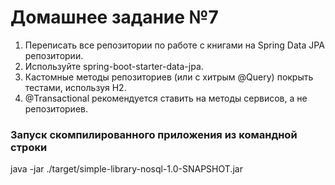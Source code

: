 # Домашнее задание №7  
1. Переписать все репозитории по работе с книгами на Spring Data JPA репозитории.
2. Используйте spring-boot-starter-data-jpa.
3. Кастомные методы репозиториев (или с хитрым @Query) покрыть тестами, используя H2.
4. @Transactional рекомендуется ставить на методы сервисов, а не репозиториев. 
  
### Запуск скомпилированного приложения из командной строки  
java -jar ./target/simple-library-nosql-1.0-SNAPSHOT.jar
